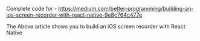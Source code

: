 Complete code for - https://medium.com/better-programming/building-an-ios-screen-recorder-with-react-native-9e8c764c477e

The Above article shows you to build an iOS screen recorder with React Native
